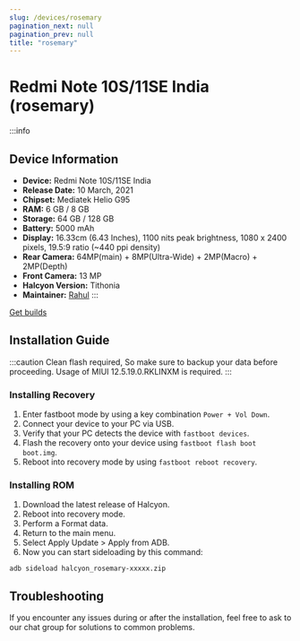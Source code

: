 ```yaml
---
slug: /devices/rosemary
pagination_next: null
pagination_prev: null
title: "rosemary"
---
```


# Redmi Note 10S/11SE India (rosemary)

:::info
## Device Information

- **Device:** Redmi Note 10S/11SE India
- **Release Date:** 10 March, 2021
- **Chipset:** 	Mediatek Helio G95
- **RAM:** 6 GB / 8 GB
- **Storage:** 64 GB / 128 GB
- **Battery:** 5000 mAh
- **Display:** 16.33cm (6.43 Inches), 1100 nits peak brightness, 1080 x 2400 pixels, 19.5:9 ratio (~440 ppi density)
- **Rear Camera:** 64MP(main) + 8MP(Ultra-Wide) + 2MP(Macro) + 2MP(Depth)
- **Front Camera:** 13 MP
- **Halcyon Version:** Tithonia
- **Maintainer:** [Rahul](https://github.com/User132New)
:::

<a href="https://www.pling.com/p/2058150/" class="button button--primary">Get builds</a>

## Installation Guide

:::caution
Clean flash required, So make sure to backup your data before proceeding.
Usage of MIUI 12.5.19.0.RKLINXM is required.
:::

### Installing Recovery
1. Enter fastboot mode by using a key combination `Power + Vol Down`.
2. Connect your device to your PC via USB.
4. Verify that your PC detects the device with `fastboot devices`.
5. Flash the recovery onto your device using `fastboot flash boot boot.img`.
6. Reboot into recovery mode by using `fastboot reboot recovery`.

### Installing ROM
1. Download the latest release of Halcyon.
2. Reboot into recovery mode.
3. Perform a Format data.
4. Return to the main menu.
5. Select Apply Update > Apply from ADB.
6. Now you can start sideloading by this command:
```
adb sideload halcyon_rosemary-xxxxx.zip
```

## Troubleshooting

If you encounter any issues during or after the installation, feel free to ask to our chat group for solutions to common problems.
